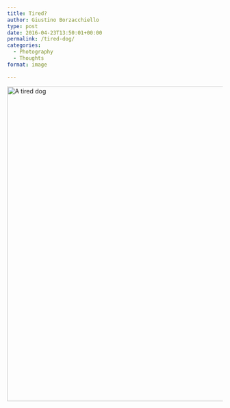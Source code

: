 ```yaml
---
title: Tired?
author: Giustino Borzacchiello
type: post
date: 2016-04-23T13:50:01+00:00
permalink: /tired-dog/
categories:
  - Photography
  - Thoughts
format: image

---
```

<a href="https://i0.wp.com/giustino.blog/wp-content/uploads/2016/04/tired_dog.jpg" rel="attachment wp-att-1391"><img class="aligncenter size-full wp-image-1391" src="https://i0.wp.com/giustino.blog/wp-content/uploads/2016/04/tired_dog.jpg?resize=1100%2C733" alt="A tired dog" width="1100" height="733" srcset="https://i0.wp.com/giustino.blog/wp-content/uploads/2016/04/tired_dog.jpg?w=1200&ssl=1 1200w, https://i0.wp.com/giustino.blog/wp-content/uploads/2016/04/tired_dog.jpg?resize=300%2C200&ssl=1 300w, https://i0.wp.com/giustino.blog/wp-content/uploads/2016/04/tired_dog.jpg?resize=1024%2C683&ssl=1 1024w" sizes="(max-width: 1100px) 100vw, 1100px" data-recalc-dims="1" /></a>